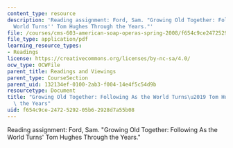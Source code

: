 ```yaml
---
content_type: resource
description: 'Reading assignment: Ford, Sam. "Growing Old Together: Following As the
  World Turns'' Tom Hughes Through the Years."'
file: /courses/cms-603-american-soap-operas-spring-2008/f654c9ce2472529205b62928d7a55b08_tomhughes.pdf
file_type: application/pdf
learning_resource_types:
- Readings
license: https://creativecommons.org/licenses/by-nc-sa/4.0/
ocw_type: OCWFile
parent_title: Readings and Viewings
parent_type: CourseSection
parent_uid: 132134ef-0100-2ab3-f004-14e4f5c54d9b
resourcetype: Document
title: "Growing Old Together: Following As the World Turns\u2019 Tom Hughes Through\
  \ the Years"
uid: f654c9ce-2472-5292-05b6-2928d7a55b08
---
```

Reading assignment: Ford, Sam. "Growing Old Together: Following As the World Turns' Tom Hughes Through the Years."